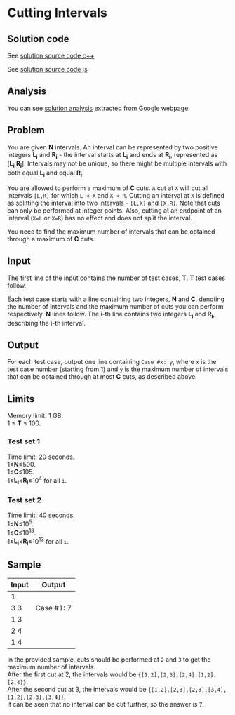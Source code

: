 # Cutting Intervals

## Solution code

See [solution source code c++](/Round%20D/Cutting%20Intervals/solution.cpp)

See [solution source code js](/Round%20D/Cutting%20Intervals/solution.js)

## Analysis

You can see [solution analysis](/Round%20D/Cutting%20Intervals/analysis.md) extracted from Google webpage.

## Problem

You are given **N** intervals. An interval can be represented by two positive integers **L<sub>i</sub>** and **R<sub>i</sub>** - the interval starts at **L<sub>i</sub>** and ends at **R<sub>i</sub>**, represented as [**L<sub>i</sub>**,**R<sub>i</sub>**]. Intervals may not be unique, so there might be multiple intervals with both equal **L<sub>i</sub>** and equal **R<sub>i</sub>**.

You are allowed to perform a maximum of **C** cuts. `A` cut at `X` will cut all intervals `[L,R]` for which `L < X` and `X < R`. Cutting an interval at `X` is defined as splitting the interval into two intervals - `[L,X]` and `[X,R]`. Note that cuts can only be performed at integer points. Also, cutting at an endpoint of an interval (`X=L` or `X=R`) has no effect and does not split the interval.

You need to find the maximum number of intervals that can be obtained through a maximum of **C** cuts.

## Input

The first line of the input contains the number of test cases, **T**. **T** test cases follow.

Each test case starts with a line containing two integers, **N** and **C**, denoting the number of intervals and the maximum number of cuts you can perform respectively. **N** lines follow.
The i-th line contains two integers **L<sub>i</sub>** and **R<sub>i</sub>**, describing the i-th interval.

## Output

For each test case, output one line containing `Case #x: y`, where `x` is the test case number (starting from 1) and `y` is the maximum number of intervals that can be obtained through at most **C** cuts, as described above.

## Limits

Memory limit: 1 GB.<br>
1 ≤ **T** ≤ 100.<br>

### Test set 1

Time limit: 20 seconds.<br>
1≤**N**≤500.<br>
1≤**C**≤105.<br>
1≤**L<sub>i</sub>**<**R<sub>i</sub>**≤10<sup>4</sup> for all `i`.

### Test set 2

Time limit: 40 seconds.<br>
1≤**N**≤10<sup>5</sup>.<br>
1≤**C**≤10<sup>18</sup>.<br>
1≤**L<sub>i</sub>**<**R<sub>i</sub>**≤10<sup>13</sup> for all `i`.

## Sample

| Input | Output     |
| ----- | ---------- |
| 1     |            |
| 3 3   | Case #1: 7 |
| 1 3   |            |
| 2 4   |            |
| 1 4   |            |

In the provided sample, cuts should be performed at `2` and `3` to get the maximum number of intervals.<br>
After the first cut at 2, the intervals would be `{[1,2],[2,3],[2,4],[1,2],[2,4]}`.<br>
After the second cut at 3, the intervals would be `{[1,2],[2,3],[2,3],[3,4],[1,2],[2,3],[3,4]}`.<br>
It can be seen that no interval can be cut further, so the answer is `7`.
